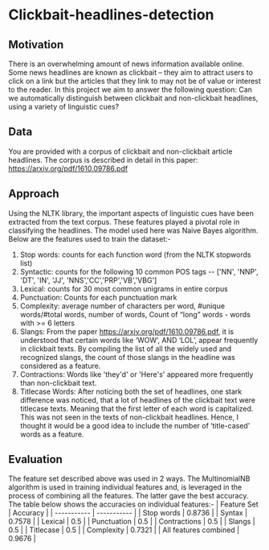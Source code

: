 # Clickbait-headlines-detection

## Motivation
There is an overwhelming amount of news information available online. Some news headlines
are known as clickbait – they aim to attract users to click on a link but the articles that they link
to may not be of value or interest to the reader. In this project we aim to answer the following
question: Can we automatically distinguish between clickbait and non-clickbait headlines, using
a variety of linguistic cues?
## Data
You are provided with a corpus of clickbait and non-clickbait article headlines. The corpus is described in detail in this paper: https://arxiv.org/pdf/1610.09786.pdf
## Approach
Using the NLTK library, the important aspects of linguistic cues have been extracted from the text corpus. These features played a pivotal role in classifying the headlines. The model used here was Naive Bayes algorithm. Below are the features used to train the dataset:-
1. Stop words: counts for each function word (from the NLTK stopwords list)
2. Syntactic: counts for the following 10 common POS tags -- ['NN', 'NNP', 'DT', 'IN', 'JJ',
'NNS','CC','PRP','VB','VBG']
3. Lexical: counts for 30 most common unigrams in entire corpus
4. Punctuation: Counts for each punctuation mark 
5. Complexity: average number of characters per word, #unique words/#total words, number of words, Count of “long” words - words with >= 6 letters
6. Slangs: From the paper https://arxiv.org/pdf/1610.09786.pdf, it is understood that certain words like ‘WOW’, AND ‘LOL’, appear frequently in clickbait texts. By compiling the list of all the widely used and recognized slangs, the count of those slangs in the headline was considered as a feature.
7. Contractions: Words like 'they'd' or 'Here's' appeared more frequently than non-clickbait text.
8. Titlecase Words: After noticing both the set of headlines, one stark difference was noticed, that a lot of headlines of the clickbait text were titlecase texts. Meaning that the first letter of each word is capitalized. This was not seen in the texts of non-clickbait headlines. Hence, I thought it would be a good idea to include the number of ‘title-cased’ words as a feature.

## Evaluation
The feature set described above was used in 2 ways. The MultinomialNB algorithm is used in training individual features and, is leveraged in the process of combining all the features. The latter gave the best accuracy. The table below shows the accuracies on individual features:-
| Feature Set | Accuracy |
|  ----------- | ----------- |
| Stop words | 0.8736 |
| Syntax | 0.7578 |
| Lexical | 0.5 |
| Punctuation | 0.5 |
| Contractions | 0.5 |
| Slangs | 0.5 |
| Titlecase | 0.5 |
| Complexity | 0.7321 |
| All features combined | 0.9676 |
